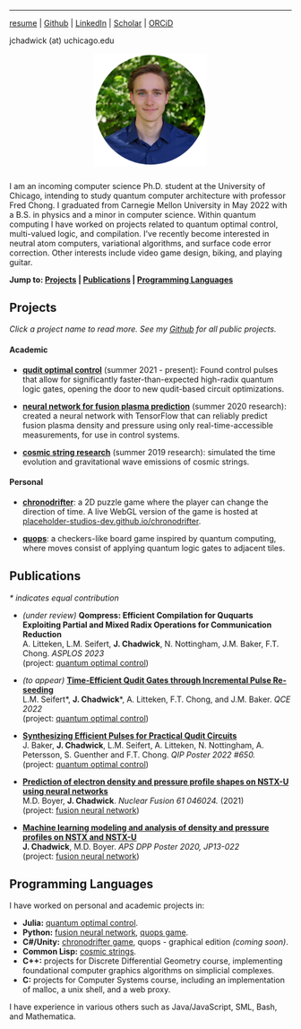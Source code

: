


---

[resume](/files/resume.pdf) \| [Github](https://github.com/jasonchadwick/) \| [LinkedIn](https://linkedin.com/in/jasonchadwick) \| [Scholar](https://scholar.google.com/citations?user=kE5iFs0AAAAJ&hl=en) \| [ORCiD](https://orcid.org/0000-0002-7932-1418)

jchadwick (at) uchicago.edu

<img style="margin-left: 30%; width: 40%; margin-bottom: 10px;" src="files/portrait-circle.png">

I am an incoming computer science Ph.D. student at the University of Chicago, intending to study quantum computer architecture with professor Fred Chong. I graduated from Carnegie Mellon University in May 2022 with a B.S. in physics and a minor in computer science. Within quantum computing I have worked on projects related to quantum optimal control, multi-valued logic, and compilation. I've recently become interested in neutral atom computers, variational algorithms, and surface code error correction. Other interests include video game design, biking, and playing guitar.

**Jump to:
[Projects](#projects) | [Publications](#publications) | [Programming Languages](#programming-languages)**

## Projects

*Click a project name to read more. See my [Github](https://github.com/jasonchadwick/) for all public projects.*

#### Academic

- [**qudit optimal control**](/pages/qudit-pulses.md) (summer 2021 - present): Found control pulses that allow for significantly faster-than-expected high-radix quantum logic gates, opening the door to new qudit-based circuit optimizations.

- [**neural network for fusion plasma prediction**](/pages/fusion.md) (summer 2020 research): created a neural network with TensorFlow that can reliably predict fusion plasma density and pressure using only real-time-accessible measurements, for use in control systems.

- [**cosmic string research**](/pages/cosmic-strings.md) (summer 2019 research): simulated the time evolution and gravitational wave emissions of cosmic strings.

#### Personal

- [**chronodrifter**](/pages/chronodrifter.md): a 2D puzzle game where the player can change the direction of time. A live WebGL version of the game is hosted at <a href="https://placeholder-studios-dev.github.io/chronodrifter" target="_blank" rel="noopener noreferrer">placeholder-studios-dev.github.io/chronodrifter</a>.

- [**quops**](/pages/quops.md): a checkers-like board game inspired by quantum computing, where moves consist of applying quantum logic gates to adjacent tiles.

## Publications

*\* indicates equal contribution*

- *(under review)* **Qompress: Efficient Compilation for Ququarts Exploiting Partial and Mixed Radix Operations for Communication Reduction**
<br>A. Litteken, L.M. Seifert, **J. Chadwick**, N. Nottingham, J.M. Baker, F.T. Chong. *ASPLOS 2023*
<br>(project: [quantum optimal control](/pages/qudit-pulses.md))

- *(to appear)* <a href="https://arxiv.org/abs/2206.14975" target="_blank" rel="noopener noreferrer">**Time-Efficient Qudit Gates through Incremental Pulse Re-seeding**</a>
<br>L.M. Seifert\*, **J. Chadwick**\*, A. Litteken, F.T. Chong, and J.M. Baker. *QCE 2022*
<br>(project: [quantum optimal control](/pages/qudit-pulses.md))

- [**Synthesizing Efficient Pulses for Practical Qudit Circuits**](/files/QIP-2022.pdf) 
<br>J. Baker, **J. Chadwick**, L.M. Seifert, A. Litteken, N. Nottingham, A. Petersson, S. Guenther and F.T. Chong. *QIP Poster 2022 #650.*
<br>(project: [quantum optimal control](/pages/qudit-pulses.md))

- <a href="https://doi.org/10.1088/1741-4326/abe08b" target="_blank" rel="noopener noreferrer">**Prediction of electron density and pressure profile shapes on NSTX-U using neural networks**</a> 
<br>M.D. Boyer, **J. Chadwick**. *Nuclear Fusion 61 046024.* (2021) 
<br>(project: [fusion neural network](/pages/fusion.md))

- <a href="https://meetings.aps.org/Meeting/DPP20/Session/JP13.22" target="_blank" rel="noopener noreferrer">**Machine learning modeling and analysis of density and pressure profiles on NSTX and NSTX-U**</a> 
<br>**J. Chadwick**, M.D. Boyer. *APS DPP Poster 2020, JP13-022*
<br>(project: [fusion neural network](/pages/fusion.md))



## Programming Languages

I have worked on personal and academic projects in:

- **Julia:** [quantum optimal control](/pages/qudit-pulses.md).
- **Python:** [fusion neural network](/pages/fusion.md), [quops game](/pages/quops.md).
- **C#/Unity:** [chronodrifter game](/pages/chronodrifter.md), quops - graphical edition *(coming soon)*.
- **Common Lisp:** [cosmic strings](/pages/cosmic-strings.md).
- **C++:** projects for Discrete Differential Geometry course, implementing foundational computer graphics algorithms on simplicial complexes.
- **C:** projects for Computer Systems course, including an implementation of malloc, a unix shell, and a web proxy.

I have experience in various others such as Java/JavaScript, SML, Bash, and Mathematica.
